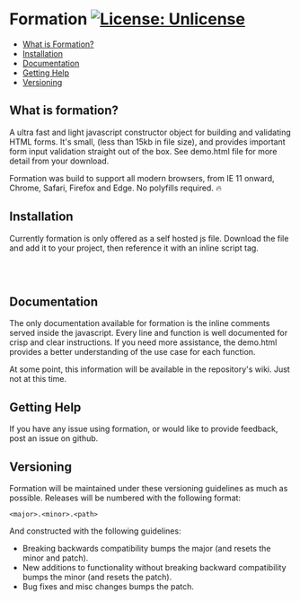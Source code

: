 # Formation [![License: Unlicense](https://img.shields.io/badge/license-Unlicense-blue.svg)](http://unlicense.org/)
* [What is Formation?](#what-is-formation)
* [Installation](#installation)
* [Documentation](#documentation)
* [Getting Help](#getting-help)
* [Versioning](#versioning)

## What is formation?
A ultra fast and light javascript constructor object for building and validating HTML forms. It's small, (less than 15kb in file size), and provides important form input validation straight out of the box. See demo.html file for more detail from your download.

Formation was build to support all modern browsers, from IE 11 onward, Chrome, Safari, Firefox and Edge. No polyfills required. :fire:

## Installation
Currently formation is only offered as a self hosted js file. Download the file and add it to your project, then reference it with an inline script tag.

<pre>
<script src="[path to file]/formation.js"></script>
</pre>

## Documentation
The only documentation available for formation is the inline comments served inside the javascript. Every line and function is well documented for crisp and clear instructions. If you need more assistance, the demo.html provides a better understanding of the use case for each function.

At some point, this information will be available in the repository's wiki. Just not at this time.

## Getting Help
If you have any issue using formation, or would like to provide feedback, post an issue on github.

## Versioning
Formation will be maintained under these versioning guidelines as much as possible. Releases will be numbered with the following format:

`<major>.<minor>.<path>`

And constructed with the following guidelines:
+ Breaking backwards compatibility bumps the major (and resets the minor and patch).
+ New additions to functionality without breaking backward compatibility bumps the minor (and resets the patch).
+ Bug fixes and misc changes bumps the patch.
